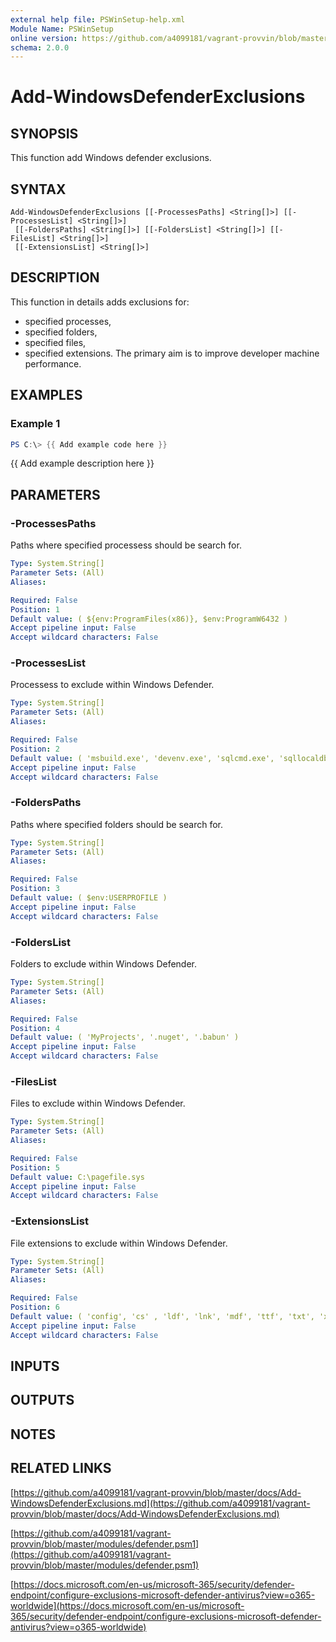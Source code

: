 ```yaml
---
external help file: PSWinSetup-help.xml
Module Name: PSWinSetup
online version: https://github.com/a4099181/vagrant-provvin/blob/master/docs/Add-WindowsDefenderExclusions.md
schema: 2.0.0
---
```


# Add-WindowsDefenderExclusions

## SYNOPSIS
This function add Windows defender exclusions.

## SYNTAX

```
Add-WindowsDefenderExclusions [[-ProcessesPaths] <String[]>] [[-ProcessesList] <String[]>]
 [[-FoldersPaths] <String[]>] [[-FoldersList] <String[]>] [[-FilesList] <String[]>]
 [[-ExtensionsList] <String[]>]
```

## DESCRIPTION
This function in details adds exclusions for:
* specified processes,
* specified folders,
* specified files,
* specified extensions.
The primary aim is to improve developer machine performance.

## EXAMPLES

### Example 1
```powershell
PS C:\> {{ Add example code here }}
```

{{ Add example description here }}

## PARAMETERS

### -ProcessesPaths
Paths where specified processess should be search for.

```yaml
Type: System.String[]
Parameter Sets: (All)
Aliases:

Required: False
Position: 1
Default value: ( ${env:ProgramFiles(x86)}, $env:ProgramW6432 )
Accept pipeline input: False
Accept wildcard characters: False
```

### -ProcessesList
Processess to exclude within Windows Defender.

```yaml
Type: System.String[]
Parameter Sets: (All)
Aliases:

Required: False
Position: 2
Default value: ( 'msbuild.exe', 'devenv.exe', 'sqlcmd.exe', 'sqllocaldb.exe', 'sqlservr.exe', 'sqlwriter.exe')
Accept pipeline input: False
Accept wildcard characters: False
```

### -FoldersPaths
Paths where specified folders should be search for.

```yaml
Type: System.String[]
Parameter Sets: (All)
Aliases:

Required: False
Position: 3
Default value: ( $env:USERPROFILE )
Accept pipeline input: False
Accept wildcard characters: False
```

### -FoldersList
Folders to exclude within Windows Defender.

```yaml
Type: System.String[]
Parameter Sets: (All)
Aliases:

Required: False
Position: 4
Default value: ( 'MyProjects', '.nuget', '.babun' )
Accept pipeline input: False
Accept wildcard characters: False
```

### -FilesList
Files to exclude within Windows Defender.

```yaml
Type: System.String[]
Parameter Sets: (All)
Aliases:

Required: False
Position: 5
Default value: C:\pagefile.sys
Accept pipeline input: False
Accept wildcard characters: False
```

### -ExtensionsList
File extensions to exclude within Windows Defender.

```yaml
Type: System.String[]
Parameter Sets: (All)
Aliases:

Required: False
Position: 6
Default value: ( 'config', 'cs' , 'ldf', 'lnk', 'mdf', 'ttf', 'txt', 'xml', 'log' )
Accept pipeline input: False
Accept wildcard characters: False
```

## INPUTS

## OUTPUTS

## NOTES

## RELATED LINKS

[https://github.com/a4099181/vagrant-provvin/blob/master/docs/Add-WindowsDefenderExclusions.md](https://github.com/a4099181/vagrant-provvin/blob/master/docs/Add-WindowsDefenderExclusions.md)

[https://github.com/a4099181/vagrant-provvin/blob/master/modules/defender.psm1](https://github.com/a4099181/vagrant-provvin/blob/master/modules/defender.psm1)

[https://docs.microsoft.com/en-us/microsoft-365/security/defender-endpoint/configure-exclusions-microsoft-defender-antivirus?view=o365-worldwide](https://docs.microsoft.com/en-us/microsoft-365/security/defender-endpoint/configure-exclusions-microsoft-defender-antivirus?view=o365-worldwide)


